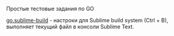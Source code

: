 Простые тестовые задания по GO

[go.sublime-build](https://github.com/delisher/go_test/blob/master/go.sublime-build) - настроки для Sublime build system (Ctrl + B), выполняет текущий файл в консоли Sublime Text.